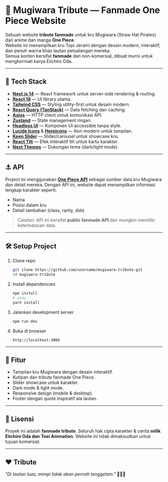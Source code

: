# 🌊 Mugiwara Tribute — Fanmade One Piece Website

Sebuah website **tribute fanmade** untuk kru Mugiwara (Straw Hat Pirates) dari anime dan manga **One Piece**.  
Website ini menampilkan kru Topi Jerami dengan desain modern, interaktif, dan penuh warna khas lautan petualangan mereka.  
Semua konten bersifat **fanmade** dan non-komersial, dibuat murni untuk menghormati karya Eiichiro Oda.

---

## 🚀 Tech Stack

- **[Next.js 14](https://nextjs.org/)** — React framework untuk server-side rendering & routing.
- **[React 18](https://reactjs.org/)** — UI library utama.
- **[Tailwind CSS](https://tailwindcss.com/)** — Styling utility-first untuk desain modern.
- **[React Query (TanStack)](https://tanstack.com/query/latest)** — Data fetching dan caching.
- **[Axios](https://axios-http.com/)** — HTTP client untuk komunikasi API.
- **[Zustand](https://zustand-demo.pmnd.rs/)** — State management ringan.
- **[Headless UI](https://headlessui.com/)** — Komponen UI accessible tanpa style.
- **[Lucide Icons](https://lucide.dev/)** & **[Heroicons](https://heroicons.com/)** — Ikon modern untuk tampilan.
- **[Keen Slider](https://keen-slider.io/)** — Slider/carousel untuk showcase kru.
- **[React Tilt](https://www.npmjs.com/package/react-tilt)** — Efek interaktif tilt untuk kartu karakter.
- **[Next Themes](https://github.com/pacocoursey/next-themes)** — Dukungan tema (dark/light mode).

---

## ⚓ API

Project ini menggunakan [**One Piece API**](https://api-onepiece.com/en/documentation?ref=freepublicapis.com) sebagai sumber data kru Mugiwara dan detail mereka.
Dengan API ini, website dapat menampilkan informasi lengkap karakter seperti:

- Nama
- Posisi dalam kru
- Detail tambahan (class, rarity, dsb)

> Catatan: API ini bersifat **public fanmade API** dan mungkin memiliki keterbatasan data.

---

## 🛠️ Setup Project

1. Clone repo

   ```bash
   git clone https://github.com/username/mugiwara-tribute.git
   cd mugiwara-tribute
   ```

2. Install dependencies

   ```bash
   npm install
   # atau
   yarn install
   ```

3. Jalankan development server

   ```bash
   npm run dev
   ```

4. Buka di browser

   ```
   http://localhost:3000
   ```

---

## 🎨 Fitur

- Tampilan kru Mugiwara dengan desain interaktif.
- Kutipan dan tribute fanmade One Piece.
- Slider showcase untuk karakter.
- Dark mode & light mode.
- Responsive design (mobile & desktop).
- Footer dengan quote inspiratif ala lautan.

---

## 📜 Lisensi

Proyek ini adalah **fanmade tribute**.
Seluruh hak cipta karakter & cerita **milik Eiichiro Oda dan Toei Animation**.
Website ini tidak dimaksudkan untuk tujuan komersial.

---

## ❤️ Tribute

_"Di lautan luas, mimpi tidak akan pernah tenggelam."_ 🌊🏴‍☠️
